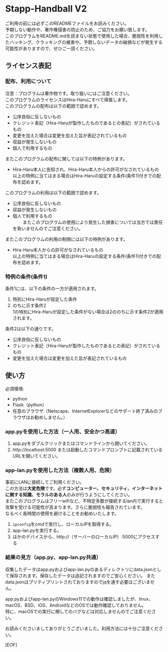 # Stapp-Handball V2
ご利用の前には必ずこのREADMEファイルをお読みください。  
予期しない動作や、著作権侵害の防止のため、ご協力をお願い致します。  
このプログラムをREADME.mdを読まない状態で使用した場合、脆弱性を利用したハッキング、クラッキングの被害や、予期しないデータの破損などが発生する可能性がありますので、ぜひご一読ください。
## ライセンス表記
### 配布、利用について
注意：プログラムは著作物です。取り扱いにはご注意ください。  
このプログラムのライセンスはHira-Haruにすべて帰属します。  
このプログラムの配布は以下の範囲で認めます。  
* 公序良俗に反しないもの
* クレジット表記（Hira-Haruが製作したものであるとの表記）がされているもの
* 変更を加えた場合は変更を加えた旨が表記されているもの
* 収益が発生しないもの
* 個人で利用するもの
  
またこのプログラムの配布に関しては以下の特例があります。
* Hira-Haru本人に告知され、Hira-Haru本人からの許可がなされているもの  
以上の特例に当てはまる場合はHira-Haruの設定する条件(条件1)付きでの配布を認めます。  
  
このプログラムの利用は以下の範囲で認めます。  
* 公序良俗に反しないもの
* 収益が発生しないもの
* 個人で利用するもの  
　　
またこのプログラムの使用により発生した損害については当方では責任を負いませんのでご注意ください。
  
またこのプログラムの利用の制限には以下の特例があります。  
* Hira-Haru本人からの許可がなされているもの  
以上の特例に当てはまる場合はHira-Haruの設定する条件(条件1)付きでの配布を認めます。  

### 特例の条件(条件1)
条件1には、以下の条件の一方が適用されます。  
1. 特別にHira-Haruが設定した条件
1. のちに示す条件2  
1の特別にHira-Haruが設定した条件がない場合は2ののちに示す条件2が適用されます。  

条件2は以下の通りです。  
* 公序良俗に反しないもの
* クレジット表記（Hira-Haruが製作したものであるとの表記）がされているもの
* 変更を加えた場合は変更を加えた旨が表記されているもの  

## 使い方
必須環境:  
* python
* Flask（python）
* 任意のブラウザ（Netscape、InternetExplorerなどのサポート終了済みのブラウザはお勧めしません。） 
### app.pyを使用した方法（一人用、安全かつ高速） 
  
1. app.pyをダブルクリックまたはコマンドラインから開いてください。
1. http://localhost:5000 または起動したコマンドプロンプトに記載されているURLを開いてください。  
  
### app-lan.pyを使用した方法（複数人用、危険）
事前にLANに接続してご利用ください。  
この方法は**大変危険**です。必ず**コンピューター、セキュリティ、インターネットに関する知識、モラルのある人**のみが行うようにしてください。  
またこのプログラムはフリーwifiなど、不特定多数が接続するlan内で実行すると攻撃を受ける可能性が高まります。さらに脆弱性も報告されています。  
なるべく長時間の使用を避けることをお勧めいたします。

1. ` ipconfig `をcmdで実行し、ローカルIPを取得する。
1. app-lan.pyを実行する。
1. ほかのデバイスから、http://（サーバーのローカルIP）:5000にアクセスする

### 結果の見方（app.py、app-lan.py共通）
収集したデータはapp.pyおよびapp-lan.pyのあるディレクトリにdata.jsonとして保存されます。保存したデータは追記されますのでご安心ください。
またdata.jsonはプリティプリントされておりますのでjqを通す必要はございません。

app.pyおよびapp-lan.pyのWindows11での動作は確認しましたが、linux、macOS、BSD、iOS、AndroidなどのOSでは動作確認しておりません。  
特に、macOSでの実行に関してのバグなどは対応しませんのでご注意ください。

お読みくださいましてありがとうございました。利用方法には十分ご注意ください。

[EOF]
